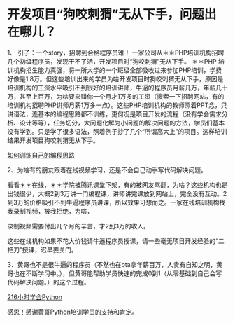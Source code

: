 # 开发项目“狗咬刺猬”无从下手，问题出在哪儿？

1、 引子：一个story，招聘到合格程序员难！ 一家公司从＊＊PHP培训机构招聘几个初级程序员，发现干不了活，开发项目时“狗咬刺猬”无从下手。 ＊＊PHP 培训机构招生能力真强，将一所大学的一个班级全部吸收过来参加PHP培训，学费好像是1.8万。但这些培训出来的学员为啥开发项目时狗咬刺猬无从下手，原因是培训机构的工资水平吸引不到很好的培训讲师，牛逼的程序员月薪几万，年薪几十万，甚至上百万，为啥要来赚你一个月才1万多的工资（搜索一下招聘网站，有的培训机构招聘PHP讲师月薪1万多一点）。这些PHP培训机构的教师照着PPT念，只讲语法，连基本的编程思路都不训练，更何况是项目开发的流程（没有学会需求分析、设计等等），任务切分，大问题化解为小问题的解决问题的方法，学员们基本没有学到。只是学了很多语法，照着例子抄了几个“所谓高大上”的项目。这样培训结果开发项目狗咬刺猬无从下手。

[如何训练自己的编程思路](https://github.com/pythonpeixun/article/blob/master/python/how_to_learn_program2.md)



2、为啥有的朋友跟着在线视频学习，还是不会自己动手写代码解决问题。

看看＊＊在线，＊＊学院被腾讯课堂下架，有的被网友骂翻，为啥？这些机构也是出钱很少，大概2到3万讲一门编程课，讲师讲完课放到网站上，完全没有互动。2到3万的价格吸引不到牛逼程序员讲课，所以效果可想而之。一家在线培训机构找我录制视频，被我拒绝，为啥，

录制视频需要付出几个月的辛苦，才2到3万的收入。

这些在线机构如果不花大价钱请牛逼程序员授课，请一些毫无项目开发经验的“二把刀”授课，迟早要关门。

3、黄哥也不是很牛逼的程序员（不然也在bta拿年薪百万，人贵有自知之明，黄哥也在不断学习中。），但黄哥能帮助学员快速的完成0到1（从零基础到自己会写代码解决问题。）的这个过程。



[216小时学会Python](https://github.com/pythonpeixun/article/blob/master/python/hours_216.mdown)

[感恩！感谢黄哥Python培训学员的支持和肯定。](https://github.com/pythonpeixun/article/blob/master/python/thanks.md)
